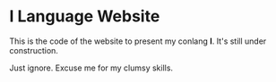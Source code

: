 # I Language Website

This is the code of the website to present my conlang **I**. It's still under construction. 

Just ignore. Excuse me for my clumsy skills.
